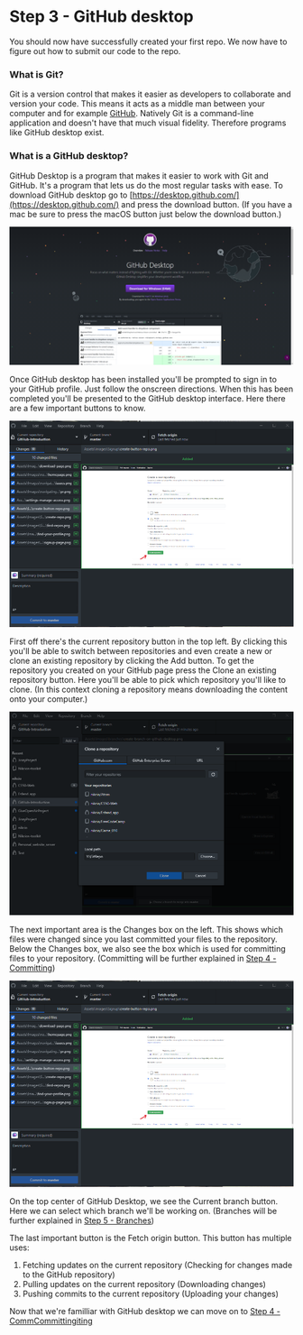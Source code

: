 # Step 3 - GitHub desktop

You should now have successfully created your first repo. We now have to figure out how to submit our code to the repo.

### What is Git?
Git is a version control that makes it easier as developers to collaborate and version your code. This means it acts as a middle man between your computer and for example [GitHub](github.com). Natively Git is a command-line application and doesn't have that much visual fidelity. Therefore programs like GitHub desktop exist.


### What is a GitHub desktop?
GitHub Desktop is a program that makes it easier to work with Git and GitHub. It's a program that lets us do the most regular tasks with ease.
To download GitHub desktop go to [https://desktop.github.com/](https://desktop.github.com/) and press the download button. (If you have a mac be sure to press the macOS button just below the download button.)

![GitHub desktop](../Assets/Images/github-desktop/download-page.png)

Once GitHub desktop has been installed you'll be prompted to sign in to your GitHub profile. Just follow the onscreen directions. When this has been completed you'll be presented to the GitHub desktop interface. Here there are a few important buttons to know.

![GitHub desktop interface](../Assets/Images/github-desktop/interface.png)

First off there's the current repository button in the top left. By clicking this you'll be able to switch between repositories and even create a new or clone an existing repository by clicking the Add button. To get the repository you created on your GitHub page press the Clone an existing repository button. Here you'll be able to pick which repository you'll like to clone. (In this context cloning a repository means downloading the content onto your computer.)

![Clone a repository](../Assets/Images/github-desktop/clone-a-repo.png)

The next important area is the Changes box on the left. This shows which files were changed since you last committed your files to the repository. Below the Changes box, we also see the box which is used for committing files to your repository. (Committing will be further explained in [Step 4 - Committing](../Step%204%20-%Committing/README.md))

![GitHub desktop interface](../Assets/Images/github-desktop/interface.png)

On the top center of GitHub Desktop, we see the Current branch button. Here we can select which branch we'll be working on. (Branches will be further explained in [Step 5 - Branches](../Step%205%20-%20Branches/README.md))

The last important button is the Fetch origin button. This button has multiple uses:

1. Fetching updates on the current repository (Checking for changes made to the GitHub repository)
2. Pulling updates on the current repository (Downloading changes)
3. Pushing commits to the current repository (Uploading your changes)

Now that we're familliar with GitHub desktop we can move on to [Step 4 - CommCommittingiting](../Step%204%20-%Committing/README.md)
